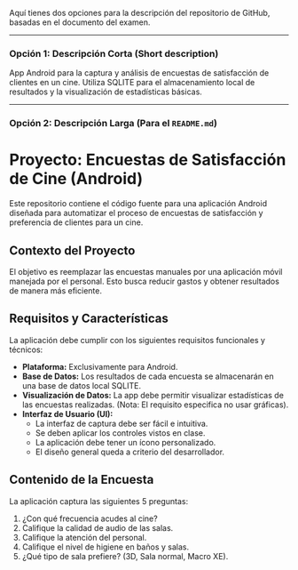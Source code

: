 Aquí tienes dos opciones para la descripción del repositorio de GitHub, basadas en el documento del examen.

---

### Opción 1: Descripción Corta (Short description)

App Android para la captura y análisis de encuestas de satisfacción de clientes en un cine. Utiliza SQLITE para el almacenamiento local de resultados y la visualización de estadísticas básicas.

---

### Opción 2: Descripción Larga (Para el `README.md`)

# Proyecto: Encuestas de Satisfacción de Cine (Android)

Este repositorio contiene el código fuente para una aplicación Android diseñada para automatizar el proceso de encuestas de satisfacción y preferencia de clientes para un cine.

## Contexto del Proyecto

El objetivo es reemplazar las encuestas manuales por una aplicación móvil manejada por el personal. Esto busca reducir gastos y obtener resultados de manera más eficiente.

## Requisitos y Características

La aplicación debe cumplir con los siguientes requisitos funcionales y técnicos:

* **Plataforma:** Exclusivamente para Android.
* **Base de Datos:** Los resultados de cada encuesta se almacenarán en una base de datos local SQLITE.
* **Visualización de Datos:** La app debe permitir visualizar estadísticas de las encuestas realizadas. (Nota: El requisito especifica no usar gráficas).
* **Interfaz de Usuario (UI):**
    * La interfaz de captura debe ser fácil e intuitiva.
    * Se deben aplicar los controles vistos en clase.
    * La aplicación debe tener un ícono personalizado.
    * El diseño general queda a criterio del desarrollador.

## Contenido de la Encuesta

La aplicación captura las siguientes 5 preguntas:

1.  ¿Con qué frecuencia acudes al cine?
2.  Califique la calidad de audio de las salas.
3.  Califique la atención del personal.
4.  Califique el nivel de higiene en baños y salas.
5.  ¿Qué tipo de sala prefiere? (3D, Sala normal, Macro XE).
